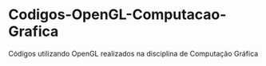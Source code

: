 # Codigos-OpenGL-Computacao-Grafica
Códigos utilizando OpenGL realizados na disciplina de Computação Gráfica
